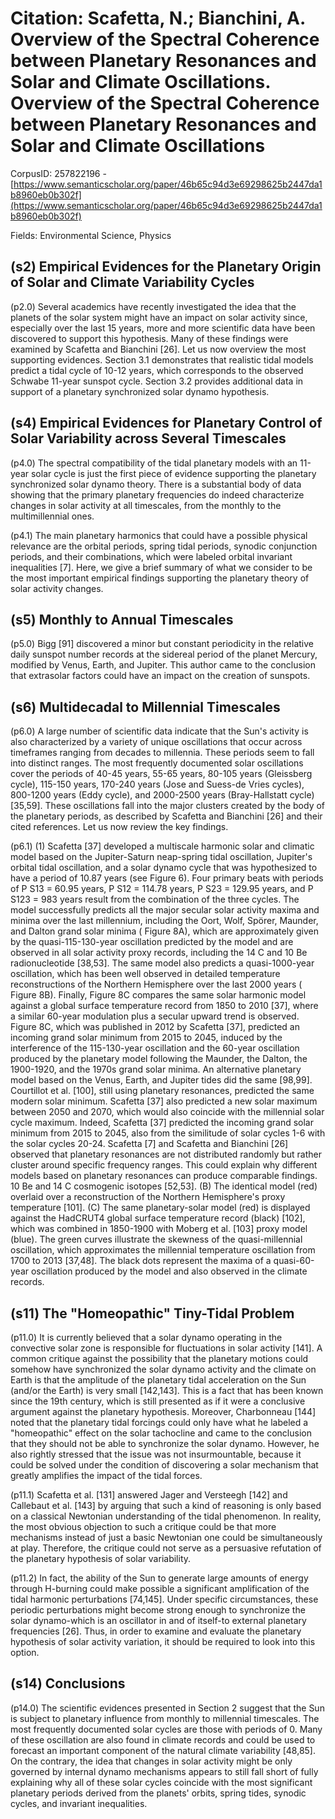 # Citation: Scafetta, N.; Bianchini, A. Overview of the Spectral Coherence between Planetary Resonances and Solar and Climate Oscillations. Overview of the Spectral Coherence between Planetary Resonances and Solar and Climate Oscillations

CorpusID: 257822196 - [https://www.semanticscholar.org/paper/46b65c94d3e69298625b2447da1b8960eb0b302f](https://www.semanticscholar.org/paper/46b65c94d3e69298625b2447da1b8960eb0b302f)

Fields: Environmental Science, Physics

## (s2) Empirical Evidences for the Planetary Origin of Solar and Climate Variability Cycles
(p2.0) Several academics have recently investigated the idea that the planets of the solar system might have an impact on solar activity since, especially over the last 15 years, more and more scientific data have been discovered to support this hypothesis. Many of these findings were examined by Scafetta and Bianchini [26]. Let us now overview the most supporting evidences. Section 3.1 demonstrates that realistic tidal models predict a tidal cycle of 10-12 years, which corresponds to the observed Schwabe 11-year sunspot cycle. Section 3.2 provides additional data in support of a planetary synchronized solar dynamo hypothesis.
## (s4) Empirical Evidences for Planetary Control of Solar Variability across Several Timescales
(p4.0) The spectral compatibility of the tidal planetary models with an 11-year solar cycle is just the first piece of evidence supporting the planetary synchronized solar dynamo theory. There is a substantial body of data showing that the primary planetary frequencies do indeed characterize changes in solar activity at all timescales, from the monthly to the multimillennial ones.

(p4.1) The main planetary harmonics that could have a possible physical relevance are the orbital periods, spring tidal periods, synodic conjunction periods, and their combinations, which were labeled orbital invariant inequalities [7]. Here, we give a brief summary of what we consider to be the most important empirical findings supporting the planetary theory of solar activity changes.
## (s5) Monthly to Annual Timescales
(p5.0) Bigg [91] discovered a minor but constant periodicity in the relative daily sunspot number records at the sidereal period of the planet Mercury, modified by Venus, Earth, and Jupiter. This author came to the conclusion that extrasolar factors could have an impact on the creation of sunspots.
## (s6) Multidecadal to Millennial Timescales
(p6.0) A large number of scientific data indicate that the Sun's activity is also characterized by a variety of unique oscillations that occur across timeframes ranging from decades to millennia. These periods seem to fall into distinct ranges. The most frequently documented solar oscillations cover the periods of 40-45 years, 55-65 years, 80-105 years (Gleissberg cycle), 115-150 years, 170-240 years (Jose and Suess-de Vries cycles), 800-1200 years (Eddy cycle), and 2000-2500 years (Bray-Hallstatt cycle) [35,59]. These oscillations fall into the major clusters created by the body of the planetary periods, as described by Scafetta and Bianchini [26] and their cited references. Let us now review the key findings.

(p6.1) (1) Scafetta [37] developed a multiscale harmonic solar and climatic model based on the Jupiter-Saturn neap-spring tidal oscillation, Jupiter's orbital tidal oscillation, and a solar dynamo cycle that was hypothesized to have a period of 10.87 years (see Figure 6). Four primary beats with periods of P S13 = 60.95 years, P S12 = 114.78 years, P S23 = 129.95 years, and P S123 = 983 years result from the combination of the three cycles. The model successfully predicts all the major secular solar activity maxima and minima over the last millennium, including the Oort, Wolf, Spörer, Maunder, and Dalton grand solar minima ( Figure 8A), which are approximately given by the quasi-115-130-year oscillation predicted by the model and are observed in all solar activity proxy records, including the 14 C and 10 Be radionucleotide [38,53]. The same model also predicts a quasi-1000-year oscillation, which has been well observed in detailed temperature reconstructions of the Northern Hemisphere over the last 2000 years ( Figure 8B). Finally, Figure 8C compares the same solar harmonic model against a global surface temperature record from 1850 to 2010 [37], where a similar 60-year modulation plus a secular upward trend is observed. Figure 8C, which was published in 2012 by Scafetta [37], predicted an incoming grand solar minimum from 2015 to 2045, induced by the interference of the 115-130-year oscillation and the 60-year oscillation produced by the planetary model following the Maunder, the Dalton, the 1900-1920, and the 1970s grand solar minima. An alternative planetary model based on the Venus, Earth, and Jupiter tides did the same [98,99]. Courtillot et al. [100], still using planetary resonances, predicted the same modern solar minimum. Scafetta [37] also predicted a new solar maximum between 2050 and 2070, which would also coincide with the millennial solar cycle maximum. Indeed, Scafetta [37] predicted the incoming grand solar minimum from 2015 to 2045, also from the similitude of solar cycles 1-6 with the solar cycles 20-24. Scafetta [7] and Scafetta and Bianchini [26] observed that planetary resonances are not distributed randomly but rather cluster around specific frequency ranges. This could explain why different models based on planetary resonances can produce comparable findings.  10 Be and 14 C cosmogenic isotopes [52,53]. (B) The identical model (red) overlaid over a reconstruction of the Northern Hemisphere's proxy temperature [101]. (C) The same planetary-solar model (red) is displayed against the HadCRUT4 global surface temperature record (black) [102], which was combined in 1850-1900 with Moberg et al. [103] proxy model (blue). The green curves illustrate the skewness of the quasi-millennial oscillation, which approximates the millennial temperature oscillation from 1700 to 2013 [37,48]. The black dots represent the maxima of a quasi-60-year oscillation produced by the model and also observed in the climate records.
## (s11) The "Homeopathic" Tiny-Tidal Problem
(p11.0) It is currently believed that a solar dynamo operating in the convective solar zone is responsible for fluctuations in solar activity [141]. A common critique against the possibility that the planetary motions could somehow have synchronized the solar dynamo activity and the climate on Earth is that the amplitude of the planetary tidal acceleration on the Sun (and/or the Earth) is very small [142,143]. This is a fact that has been known since the 19th century, which is still presented as if it were a conclusive argument against the planetary hypothesis. Moreover, Charbonneau [144] noted that the planetary tidal forcings could only have what he labeled a "homeopathic" effect on the solar tachocline and came to the conclusion that they should not be able to synchronize the solar dynamo. However, he also rightly stressed that the issue was not insurmountable, because it could be solved under the condition of discovering a solar mechanism that greatly amplifies the impact of the tidal forces.

(p11.1) Scafetta et al. [131] answered Jager and Versteegh [142] and Callebaut et al. [143] by arguing that such a kind of reasoning is only based on a classical Newtonian understanding of the tidal phenomenon. In reality, the most obvious objection to such a critique could be that more mechanisms instead of just a basic Newtonian one could be simultaneously at play. Therefore, the critique could not serve as a persuasive refutation of the planetary hypothesis of solar variability.

(p11.2) In fact, the ability of the Sun to generate large amounts of energy through H-burning could make possible a significant amplification of the tidal harmonic perturbations [74,145]. Under specific circumstances, these periodic perturbations might become strong enough to synchronize the solar dynamo-which is an oscillator in and of itself-to external planetary frequencies [26]. Thus, in order to examine and evaluate the planetary hypothesis of solar activity variation, it should be required to look into this option.
## (s14) Conclusions
(p14.0) The scientific evidences presented in Section 2 suggest that the Sun is subject to planetary influence from monthly to millennial timescales. The most frequently documented solar cycles are those with periods of 0. Many of these oscillation are also found in climate records and could be used to forecast an important component of the natural climate variability [48,85]. On the contrary, the idea that changes in solar activity might be only governed by internal dynamo mechanisms appears to still fall short of fully explaining why all of these solar cycles coincide with the most significant planetary periods derived from the planets' orbits, spring tides, synodic cycles, and invariant inequalities.
